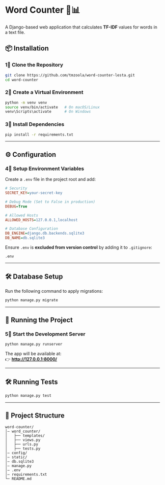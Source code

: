 # **Word Counter** 📝📊  
A Django-based web application that calculates **TF-IDF** values for words in a text file.  


## **📦 Installation**  

### **1⃣ Clone the Repository**  
```bash
git clone https://github.com/tmzoola/word-counter-lesta.git
cd word-counter
```

### **2⃣ Create a Virtual Environment**  
```bash
python -m venv venv
source venv/bin/activate   # On macOS/Linux
venv\Scripts\activate      # On Windows
```

### **3⃣ Install Dependencies**  
```bash
pip install -r requirements.txt
```

---

## **⚙️ Configuration**  

### **4⃣ Setup Environment Variables**  
Create a `.env` file in the project root and add:  
```ini
# Security
SECRET_KEY=your-secret-key

# Debug Mode (Set to False in production)
DEBUG=True

# Allowed Hosts
ALLOWED_HOSTS=127.0.0.1,localhost

# Database Configuration
DB_ENGINE=django.db.backends.sqlite3
DB_NAME=db.sqlite3
```

Ensure `.env` is **excluded from version control** by adding it to `.gitignore`:
```
.env
```

---

## **🛠 Database Setup**  
Run the following command to apply migrations:  
```bash
python manage.py migrate
```

---

## **🚀 Running the Project**  

### **5⃣ Start the Development Server**  
```bash
python manage.py runserver
```
The app will be available at:  
👉 **http://127.0.0.1:8000/**  

---

## **🛠 Running Tests**  
```bash
python manage.py test
```

---

## **🐂 Project Structure**  
```
word-counter/
│— word_counter/        
│   ├── templates/       
│   ├── views.py         
│   ├── urls.py          
│   ├── tests.py        
│— config/              
│— static/              
│— db.sqlite3           
│— manage.py           
│— .env                 
│— requirements.txt     
└─ README.md            
```



